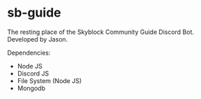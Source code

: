# sb-guide
The resting place of the Skyblock Community Guide Discord Bot.
Developed by Jason.

Dependencies:
- Node JS
- Discord JS
- File System (Node JS)
- Mongodb
